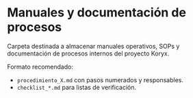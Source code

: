 # Manuales y documentación de procesos

Carpeta destinada a almacenar manuales operativos, SOPs y documentación de procesos internos del proyecto Koryx.

Formato recomendado:

- `procedimiento_X.md` con pasos numerados y responsables.
- `checklist_*.md` para listas de verificación.
